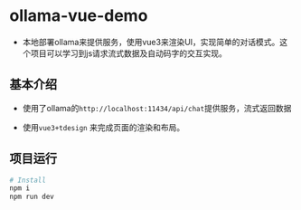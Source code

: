 # ollama-vue-demo 

- 本地部署ollama来提供服务，使用vue3来渲染UI，实现简单的对话模式。这个项目可以学习到js请求流式数据及自动码字的交互实现。

## 基本介绍

- 使用了ollama的`http://localhost:11434/api/chat`提供服务，流式返回数据
  
- 使用`vue3+tdesign` 来完成页面的渲染和布局。


## 项目运行

```bash
# Install
npm i 
npm run dev

```